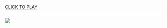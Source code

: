 
<a href="https://premium76.site?title=69_unblocked_games&ref=13M">CLICK TO PLAY</a></h3>
<hr>

<a href="https://premium76.site?title=69_unblocked_games&ref=13M"><img src="https://clearcache.store/games.png"></a>


